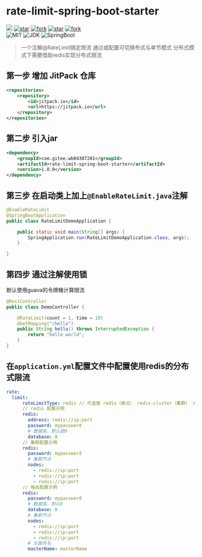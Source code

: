 # rate-limit-spring-boot-starter

[![](https://jitpack.io/v/com.gitee.wb04307201/lock-spring-boot-starter.svg)](https://jitpack.io/#com.gitee.wb04307201/rate-limit-spring-boot-starter)
[![star](https://gitee.com/wb04307201/rate-limit-spring-boot-starter/badge/star.svg?theme=dark)](https://gitee.com/wb04307201/rate-limit-spring-boot-starter)
[![fork](https://gitee.com/wb04307201/rate-limit-spring-boot-starter/badge/fork.svg?theme=dark)](https://gitee.com/wb04307201/rate-limit-spring-boot-starter)
[![star](https://img.shields.io/github/stars/wb04307201/rate-limit-spring-boot-starter)](https://github.com/wb04307201/rate-limit-spring-boot-starter)
[![fork](https://img.shields.io/github/forks/wb04307201/rate-limit-spring-boot-starter)](https://github.com/wb04307201/rate-limit-spring-boot-starter)  
![MIT](https://img.shields.io/badge/License-Apache2.0-blue.svg) ![JDK](https://img.shields.io/badge/JDK-17+-green.svg) ![SpringBoot](https://img.shields.io/badge/Srping%20Boot-3+-green.svg)

> 一个注解@RateLimit搞定限流
> 通过或配置可切换布式与单节模式
> 分布式模式下需要借助redis实现分布式限流

## 第一步 增加 JitPack 仓库
```xml
<repositories>
    <repository>
        <id>jitpack.io</id>
        <url>https://jitpack.io</url>
    </repository>
</repositories>
```

## 第二步 引入jar
```xml
<dependency>
    <groupId>com.gitee.wb04307201</groupId>
    <artifactId>rate-limit-spring-boot-starter</artifactId>
    <version>1.0.0</version>
</dependency>
```

## 第三步 在启动类上加上`@EnableRateLimit.java`注解
```java
@EnableRateLimit
@SpringBootApplication
public class RateLimitDemoApplication {

    public static void main(String[] args) {
        SpringApplication.run(RateLimitDemoApplication.class, args);
    }

}
```

## 第四步 通过注解使用锁
默认使用guava的令牌桶计算限流
```java
@RestController
public class DemoController {

    @RateLimit(count = 1, time = 10)
    @GetMapping("/hello")
    public String hello() throws InterruptedException {
        return "hello world";
    }
}
```



## 在`application.yml`配置文件中配置使用redis的分布式限流
```yaml
rate:
  limit:
      rateLimitType: redis // 可选值 redis（单点） redis-cluster（集群） redis-sentinel（哨兵）
      // redis 配置示例
      redis:
        address: redis://ip:port
        password: mypassword
        # 数据库，默认是0
        database: 0
      // 集群配置示例
      redis:
        password: mypassword
        # 集群节点
        nodes:
          - redis://ip:port
          - redis://ip:port
          - redis://ip:port
      // 哨兵配置示例
      redis:
        password: mypassword
        # 数据库，默认0
        database: 0
        # 集群节点
        nodes:
          - redis://ip:port
          - redis://ip:port
          - redis://ip:port
        # 主服务名
        masterName: masterName
    
```

